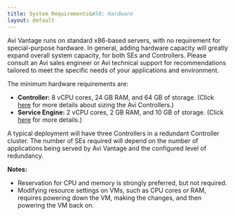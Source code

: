 ```yaml
---
title: System Requirements&#58; Hardware
layout: default
---
```

Avi Vantage runs on standard x86-based servers, with no requirement for special-purpose hardware. In general, adding hardware capacity will greatly expand overall system capacity, for both SEs and Controllers. Please consult an Avi sales engineer or Avi technical support for recommendations tailored to meet the specific needs of your applications and environment.

The minimum hardware requirements are:

* **Controller:** 8 vCPU cores, 24 GB RAM, and 64 GB of storage. (Click <a href="/docs/16.3/avi-controller-sizing">here</a> for more details about sizing the Avi Controllers.)
* **Service Engine:** 2 vCPU cores, 2 GB RAM, and 10 GB of storage. (Click <a href="/docs/16.3/sizing-service-engines">here</a> for more details.) 

A typical deployment will have three Controllers in a redundant Controller cluster. The number of SEs required will depend on the number of applications being served by Avi Vantage and the configured level of redundancy.

**Notes:**

* Reservation for CPU and memory is strongly preferred, but not required.
* Modifying resource settings on VMs, such as CPU cores or RAM, requires powering down the VM, making the changes, and then powering the VM back on. 